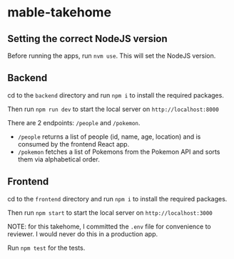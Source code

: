 # mable-takehome

## Setting the correct NodeJS version

Before running the apps, run `nvm use`. This will set the NodeJS version.

## Backend

cd to the `backend` directory and run `npm i` to install the required packages.

Then run `npm run dev` to start the local server on `http://localhost:8000`

There are 2 endpoints: `/people` and `/pokemon`.

- `/people` returns a list of people (id, name, age, location) and is consumed by the frontend React app.
- `/pokemon` fetches a list of Pokemons from the Pokemon API and sorts them via alphabetical order.

## Frontend

cd to the `frontend` directory and run `npm i` to install the required packages.

Then run `npm start` to start the local server on `http://localhost:3000`

NOTE: for this takehome, I committed the `.env` file for convenience to reviewer. I would never do this in a production app.

Run `npm test` for the tests.
